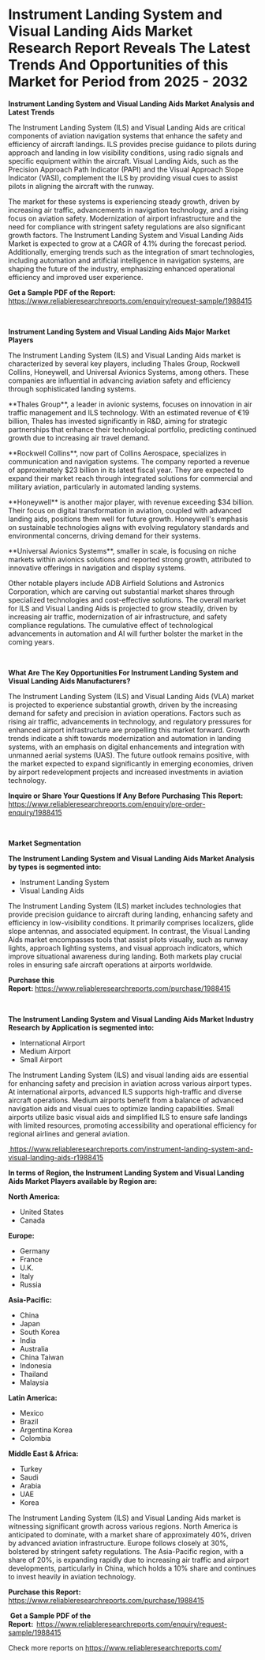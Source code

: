 <p><h1>Instrument Landing System and Visual Landing Aids Market Research Report Reveals The Latest Trends And Opportunities of this Market for Period from 2025 - 2032</h1></p><p><strong>Instrument Landing System and Visual Landing Aids Market Analysis and Latest Trends</strong></p>
<p><p>The Instrument Landing System (ILS) and Visual Landing Aids are critical components of aviation navigation systems that enhance the safety and efficiency of aircraft landings. ILS provides precise guidance to pilots during approach and landing in low visibility conditions, using radio signals and specific equipment within the aircraft. Visual Landing Aids, such as the Precision Approach Path Indicator (PAPI) and the Visual Approach Slope Indicator (VASI), complement the ILS by providing visual cues to assist pilots in aligning the aircraft with the runway.</p><p>The market for these systems is experiencing steady growth, driven by increasing air traffic, advancements in navigation technology, and a rising focus on aviation safety. Modernization of airport infrastructure and the need for compliance with stringent safety regulations are also significant growth factors. The Instrument Landing System and Visual Landing Aids Market is expected to grow at a CAGR of 4.1% during the forecast period. Additionally, emerging trends such as the integration of smart technologies, including automation and artificial intelligence in navigation systems, are shaping the future of the industry, emphasizing enhanced operational efficiency and improved user experience.</p></p>
<p><strong>Get a Sample PDF of the Report:&nbsp;</strong> <a href="https://www.reliableresearchreports.com/enquiry/request-sample/1988415?utm_campaign=2734&utm_medium=2&utm_source=Github&utm_content=ia&utm_term=28032025&utm_id=instrument-landing-system-and-visual-landing-aids">https://www.reliableresearchreports.com/enquiry/request-sample/1988415</a></p>
<p>&nbsp;</p>
<p><strong>Instrument Landing System and Visual Landing Aids Major Market Players</strong></p>
<p><p>The Instrument Landing System (ILS) and Visual Landing Aids market is characterized by several key players, including Thales Group, Rockwell Collins, Honeywell, and Universal Avionics Systems, among others. These companies are influential in advancing aviation safety and efficiency through sophisticated landing systems.</p><p>**Thales Group**, a leader in avionic systems, focuses on innovation in air traffic management and ILS technology. With an estimated revenue of €19 billion, Thales has invested significantly in R&D, aiming for strategic partnerships that enhance their technological portfolio, predicting continued growth due to increasing air travel demand.</p><p>**Rockwell Collins**, now part of Collins Aerospace, specializes in communication and navigation systems. The company reported a revenue of approximately $23 billion in its latest fiscal year. They are expected to expand their market reach through integrated solutions for commercial and military aviation, particularly in automated landing systems.</p><p>**Honeywell** is another major player, with revenue exceeding $34 billion. Their focus on digital transformation in aviation, coupled with advanced landing aids, positions them well for future growth. Honeywell's emphasis on sustainable technologies aligns with evolving regulatory standards and environmental concerns, driving demand for their systems.</p><p>**Universal Avionics Systems**, smaller in scale, is focusing on niche markets within avionics solutions and reported strong growth, attributed to innovative offerings in navigation and display systems. </p><p>Other notable players include ADB Airfield Solutions and Astronics Corporation, which are carving out substantial market shares through specialized technologies and cost-effective solutions. The overall market for ILS and Visual Landing Aids is projected to grow steadily, driven by increasing air traffic, modernization of air infrastructure, and safety compliance regulations. The cumulative effect of technological advancements in automation and AI will further bolster the market in the coming years.</p></p>
<p>&nbsp;</p>
<p><strong>What Are The Key Opportunities For Instrument Landing System and Visual Landing Aids Manufacturers?</strong></p>
<p><p>The Instrument Landing System (ILS) and Visual Landing Aids (VLA) market is projected to experience substantial growth, driven by the increasing demand for safety and precision in aviation operations. Factors such as rising air traffic, advancements in technology, and regulatory pressures for enhanced airport infrastructure are propelling this market forward. Growth trends indicate a shift towards modernization and automation in landing systems, with an emphasis on digital enhancements and integration with unmanned aerial systems (UAS). The future outlook remains positive, with the market expected to expand significantly in emerging economies, driven by airport redevelopment projects and increased investments in aviation technology.</p></p>
<p><strong>Inquire or Share Your Questions If Any Before Purchasing This Report:</strong> <a href="https://www.reliableresearchreports.com/enquiry/pre-order-enquiry/1988415?utm_campaign=2734&utm_medium=2&utm_source=Github&utm_content=ia&utm_term=28032025&utm_id=instrument-landing-system-and-visual-landing-aids">https://www.reliableresearchreports.com/enquiry/pre-order-enquiry/1988415</a></p>
<p>&nbsp;</p>
<p><strong>Market Segmentation</strong></p>
<p><strong>The Instrument Landing System and Visual Landing Aids Market Analysis by types is segmented into:</strong></p>
<p><ul><li>Instrument Landing System</li><li>Visual Landing Aids</li></ul></p>
<p><p>The Instrument Landing System (ILS) market includes technologies that provide precision guidance to aircraft during landing, enhancing safety and efficiency in low-visibility conditions. It primarily comprises localizers, glide slope antennas, and associated equipment. In contrast, the Visual Landing Aids market encompasses tools that assist pilots visually, such as runway lights, approach lighting systems, and visual approach indicators, which improve situational awareness during landing. Both markets play crucial roles in ensuring safe aircraft operations at airports worldwide.</p></p>
<p><strong>Purchase this Report:&nbsp;</strong><a href="https://www.reliableresearchreports.com/purchase/1988415?utm_campaign=2734&utm_medium=2&utm_source=Github&utm_content=ia&utm_term=28032025&utm_id=instrument-landing-system-and-visual-landing-aids">https://www.reliableresearchreports.com/purchase/1988415</a></p>
<p>&nbsp;</p>
<p><strong>The Instrument Landing System and Visual Landing Aids Market Industry Research by Application is segmented into:</strong></p>
<p><ul><li>International Airport</li><li>Medium Airport</li><li>Small Airport</li></ul></p>
<p><p>The Instrument Landing System (ILS) and visual landing aids are essential for enhancing safety and precision in aviation across various airport types. At international airports, advanced ILS supports high-traffic and diverse aircraft operations. Medium airports benefit from a balance of advanced navigation aids and visual cues to optimize landing capabilities. Small airports utilize basic visual aids and simplified ILS to ensure safe landings with limited resources, promoting accessibility and operational efficiency for regional airlines and general aviation.</p></p>
<p><a href="https://www.reliableresearchreports.com/instrument-landing-system-and-visual-landing-aids-r1988415?utm_campaign=2734&utm_medium=2&utm_source=Github&utm_content=ia&utm_term=28032025&utm_id=instrument-landing-system-and-visual-landing-aids">&nbsp;https://www.reliableresearchreports.com/instrument-landing-system-and-visual-landing-aids-r1988415</a></p>
<p><strong>In terms of Region, the Instrument Landing System and Visual Landing Aids Market Players available by Region are:</strong></p>
<p>
    <p> <strong> North America: </strong>
        <ul>
            <li>United States</li>
            <li>Canada</li>
        </ul>
        </p> 
    <p> <strong> Europe: </strong>
        <ul>
            <li>Germany</li>
            <li>France</li>
            <li>U.K.</li>
            <li>Italy</li>
            <li>Russia</li>
        </ul>
        </p> 
    <p> <strong> Asia-Pacific: </strong>
        <ul>
            <li>China</li>
            <li>Japan</li>
            <li>South Korea</li>
            <li>India</li>
            <li>Australia</li>
            <li>China Taiwan</li>
            <li>Indonesia</li>
            <li>Thailand</li>
            <li>Malaysia</li>
        </ul>
        </p> 
    <p> <strong> Latin America: </strong>
        <ul>
            <li>Mexico</li>
            <li>Brazil</li>
            <li>Argentina Korea</li>
            <li>Colombia</li>
        </ul>
        </p> 
    <p> <strong> Middle East & Africa: </strong>
        <ul>
            <li>Turkey</li>
            <li>Saudi</li>
            <li>Arabia</li>
            <li>UAE</li>
            <li>Korea</li>
        </ul>
    </p>
    </p>
<p><p>The Instrument Landing System (ILS) and Visual Landing Aids market is witnessing significant growth across various regions. North America is anticipated to dominate, with a market share of approximately 40%, driven by advanced aviation infrastructure. Europe follows closely at 30%, bolstered by stringent safety regulations. The Asia-Pacific region, with a share of 20%, is expanding rapidly due to increasing air traffic and airport developments, particularly in China, which holds a 10% share and continues to invest heavily in aviation technology.</p></p>
<p><strong>Purchase this Report: </strong><a href="https://www.reliableresearchreports.com/purchase/1988415?utm_campaign=2734&utm_medium=2&utm_source=Github&utm_content=ia&utm_term=28032025&utm_id=instrument-landing-system-and-visual-landing-aids">https://www.reliableresearchreports.com/purchase/1988415</a></p>
<p>&nbsp;<strong>Get a Sample PDF of the Report:&nbsp;&nbsp;</strong><a href="https://www.reliableresearchreports.com/enquiry/request-sample/1988415?utm_campaign=2734&utm_medium=2&utm_source=Github&utm_content=ia&utm_term=28032025&utm_id=instrument-landing-system-and-visual-landing-aids">https://www.reliableresearchreports.com/enquiry/request-sample/1988415</a></p>
<p><strong></strong></p>
<p>Check more reports on <a href="https://www.reliableresearchreports.com/?utm_campaign=2734&utm_medium=2&utm_source=Github&utm_content=ia&utm_term=28032025&utm_id=instrument-landing-system-and-visual-landing-aids">https://www.reliableresearchreports.com/</a></p>